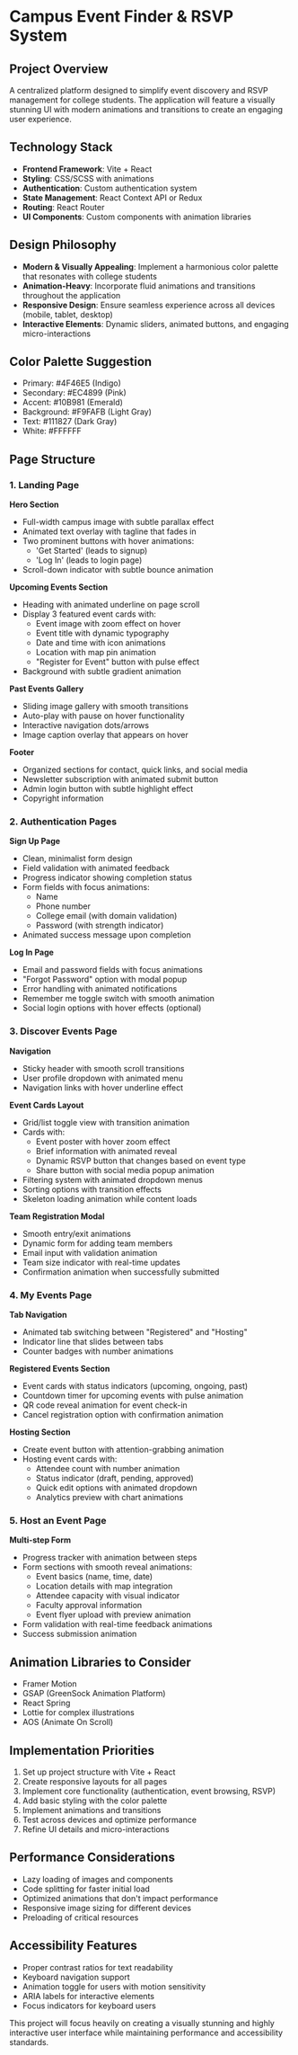 # Campus Event Finder & RSVP System

## Project Overview

A centralized platform designed to simplify event discovery and RSVP management for college students. The application will feature a visually stunning UI with modern animations and transitions to create an engaging user experience.

## Technology Stack

- **Frontend Framework**: Vite + React
- **Styling**: CSS/SCSS with animations
- **Authentication**: Custom authentication system
- **State Management**: React Context API or Redux
- **Routing**: React Router
- **UI Components**: Custom components with animation libraries

## Design Philosophy

- **Modern & Visually Appealing**: Implement a harmonious color palette that resonates with college students
- **Animation-Heavy**: Incorporate fluid animations and transitions throughout the application
- **Responsive Design**: Ensure seamless experience across all devices (mobile, tablet, desktop)
- **Interactive Elements**: Dynamic sliders, animated buttons, and engaging micro-interactions

## Color Palette Suggestion

- Primary: #4F46E5 (Indigo)
- Secondary: #EC4899 (Pink)
- Accent: #10B981 (Emerald)
- Background: #F9FAFB (Light Gray)
- Text: #111827 (Dark Gray)
- White: #FFFFFF

## Page Structure

### 1. Landing Page

**Hero Section**
- Full-width campus image with subtle parallax effect
- Animated text overlay with tagline that fades in
- Two prominent buttons with hover animations:
  - 'Get Started' (leads to signup)
  - 'Log In' (leads to login page)
- Scroll-down indicator with subtle bounce animation

**Upcoming Events Section**
- Heading with animated underline on page scroll
- Display 3 featured event cards with:
  - Event image with zoom effect on hover
  - Event title with dynamic typography
  - Date and time with icon animations
  - Location with map pin animation
  - "Register for Event" button with pulse effect
- Background with subtle gradient animation

**Past Events Gallery**
- Sliding image gallery with smooth transitions
- Auto-play with pause on hover functionality
- Interactive navigation dots/arrows
- Image caption overlay that appears on hover

**Footer**
- Organized sections for contact, quick links, and social media
- Newsletter subscription with animated submit button
- Admin login button with subtle highlight effect
- Copyright information

### 2. Authentication Pages

**Sign Up Page**
- Clean, minimalist form design
- Field validation with animated feedback
- Progress indicator showing completion status
- Form fields with focus animations:
  - Name
  - Phone number
  - College email (with domain validation)
  - Password (with strength indicator)
- Animated success message upon completion

**Log In Page**
- Email and password fields with focus animations
- "Forgot Password" option with modal popup
- Error handling with animated notifications
- Remember me toggle switch with smooth animation
- Social login options with hover effects (optional)

### 3. Discover Events Page

**Navigation**
- Sticky header with smooth scroll transitions
- User profile dropdown with animated menu
- Navigation links with hover underline effect

**Event Cards Layout**
- Grid/list toggle view with transition animation
- Cards with:
  - Event poster with hover zoom effect
  - Brief information with animated reveal
  - Dynamic RSVP button that changes based on event type
  - Share button with social media popup animation
- Filtering system with animated dropdown menus
- Sorting options with transition effects
- Skeleton loading animation while content loads

**Team Registration Modal**
- Smooth entry/exit animations
- Dynamic form for adding team members
- Email input with validation animation
- Team size indicator with real-time updates
- Confirmation animation when successfully submitted

### 4. My Events Page

**Tab Navigation**
- Animated tab switching between "Registered" and "Hosting"
- Indicator line that slides between tabs
- Counter badges with number animations

**Registered Events Section**
- Event cards with status indicators (upcoming, ongoing, past)
- Countdown timer for upcoming events with pulse animation
- QR code reveal animation for event check-in
- Cancel registration option with confirmation animation

**Hosting Section**
- Create event button with attention-grabbing animation
- Hosting event cards with:
  - Attendee count with number animation
  - Status indicator (draft, pending, approved)
  - Quick edit options with animated dropdown
  - Analytics preview with chart animations

### 5. Host an Event Page

**Multi-step Form**
- Progress tracker with animation between steps
- Form sections with smooth reveal animations:
  - Event basics (name, time, date)
  - Location details with map integration
  - Attendee capacity with visual indicator
  - Faculty approval information
  - Event flyer upload with preview animation
- Form validation with real-time feedback animations
- Success submission animation

## Animation Libraries to Consider

- Framer Motion
- GSAP (GreenSock Animation Platform)
- React Spring
- Lottie for complex illustrations
- AOS (Animate On Scroll)

## Implementation Priorities

1. Set up project structure with Vite + React
2. Create responsive layouts for all pages
3. Implement core functionality (authentication, event browsing, RSVP)
4. Add basic styling with the color palette
5. Implement animations and transitions
6. Test across devices and optimize performance
7. Refine UI details and micro-interactions

## Performance Considerations

- Lazy loading of images and components
- Code splitting for faster initial load
- Optimized animations that don't impact performance
- Responsive image sizing for different devices
- Preloading of critical resources

## Accessibility Features

- Proper contrast ratios for text readability
- Keyboard navigation support
- Animation toggle for users with motion sensitivity
- ARIA labels for interactive elements
- Focus indicators for keyboard users

This project will focus heavily on creating a visually stunning and highly interactive user interface while maintaining performance and accessibility standards. 
